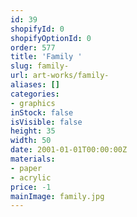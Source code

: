 ```yaml
---
id: 39
shopifyId: 0
shopifyOptionId: 0
order: 577
title: 'Family '
slug: family-
url: art-works/family-
aliases: []
categories:
- graphics
inStock: false
isVisible: false
height: 35
width: 50
date: 2001-01-01T00:00:00Z
materials:
- paper
- acrylic
price: -1
mainImage: family.jpg
---
```

